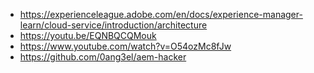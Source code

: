 - https://experienceleague.adobe.com/en/docs/experience-manager-learn/cloud-service/introduction/architecture
- https://youtu.be/EQNBQCQMouk
- https://www.youtube.com/watch?v=O54ozMc8fJw
- https://github.com/0ang3el/aem-hacker
